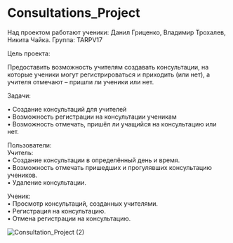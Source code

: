 # Consultations_Project
Над проектом работают ученики: Данил Гриценко, Владимир Трохалев, Никита Чайка.
Группа: TARPV17

Цель проекта:

Предоставить возможность учителям создавать консультации, на которые ученики могут регистрироваться и приходить (или нет), 
а учителя отмечают – пришли ли ученики или нет.

Задачи:

•	Создание консультаций для учителей<br/>
•	Возможность регистрации на консультации ученикам<br/>
•	Возможность отмечать, пришёл ли учащийся на консультацию или нет.

Пользователи:<br/>
Учитель:<br/>
• Создание консультации в определённый день и время.<br/>
• Возможность отмечать пришедших и прогулявших консультацию учеников.<br/>
• Удаление консультации.<br/>

Ученик:<br/>
• Просмотр консультаций, созданных учителями.<br/>
• Регистрация на консультацию.<br/>
• Отмена регистрации на консультацию.<br/>

![Consultation_Project (2)](https://user-images.githubusercontent.com/50131158/65950750-5d431880-e447-11e9-9952-2376eb4628c0.png)
